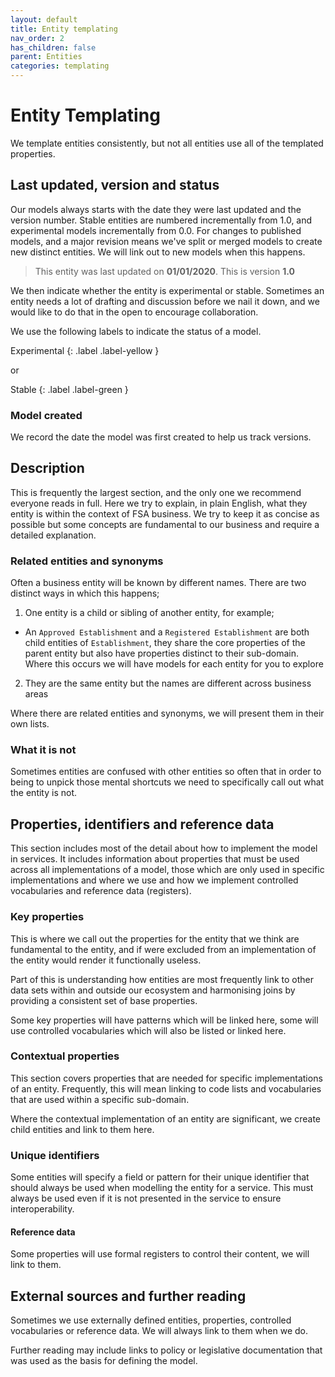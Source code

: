 ```yaml
---
layout: default
title: Entity templating
nav_order: 2
has_children: false
parent: Entities
categories: templating
---
```

# Entity Templating
We template entities consistently, but not all entities use all of the templated properties.

## Last updated, version and status
Our models always starts with the date they were last updated and the version number. Stable entities are numbered incrementally from 1.0, and experimental models incrementally from 0.0. For changes to published models, and a major revision means we've split or merged models to create new distinct entities. We will link out to new models when this happens.

> This entity was last updated on **01/01/2020**. This is version **1.0**

We then indicate whether the entity is experimental or stable. Sometimes an entity needs a lot of drafting and discussion before we nail it down, and we would like to do that in the open to encourage collaboration.

We use the following labels to indicate the status of a model.

Experimental
{: .label .label-yellow }

or

Stable
{: .label .label-green }

### Model created
We record the date the model was first created to help us track versions.

## Description
This is frequently the largest section, and the only one we recommend everyone reads in full. Here we try to explain, in plain English, what they entity is within the context of FSA business. We try to keep it as concise as possible but some concepts are fundamental to our business and require a detailed explanation.

### Related entities and synonyms
Often a business entity will be known by different names. There are two distinct ways in which this happens;

1.  One entity is a child or sibling of another entity, for example;
  -  An `Approved Establishment` and a `Registered Establishment` are both child entities of `Establishment`, they share the core properties of the parent entity but also have properties distinct to their sub-domain. Where this occurs we will have models for each entity for you to explore
2.  They are the same entity but the names are different across business areas

Where there are related entities and synonyms, we will present them in their own lists.

### What it is not
Sometimes entities are confused with other entities so often that in order to being to unpick those mental shortcuts we need to specifically call out what the entity is not.

## Properties, identifiers and reference data
This section includes most of the detail about how to implement the model in services. It includes information about properties that must be used across all implementations of a model, those which are only used in specific implementations and where we use and how we implement controlled vocabularies and reference data (registers).

### Key properties
This is where we call out the properties for the entity that we think are fundamental to the entity, and if were excluded from an implementation of the entity would render it functionally useless.

Part of this is understanding how entities are most frequently link to other data sets within and outside our ecosystem and harmonising joins by providing a consistent set of base properties.

Some key properties will have patterns which will be linked here, some will use controlled vocabularies which will also be listed or linked here.

### Contextual properties
This section covers properties that are needed for specific implementations of an entity. Frequently, this will mean linking to code lists and vocabularies that are used within a specific sub-domain.

Where the contextual implementation of an entity are significant, we create child entities and link to them here.

### Unique identifiers
Some entities will specify a field or pattern for their unique identifier that should always be used when modelling the entity for a service. This must always be used even if it is not presented in the service to ensure interoperability.

#### Reference data
Some properties will use formal registers to control their content, we will link to them.

## External sources and further reading
Sometimes we use externally defined entities, properties, controlled vocabularies or reference data. We will always link to them when we do.

Further reading may include links to policy or legislative documentation that was used as the basis for defining the model.
